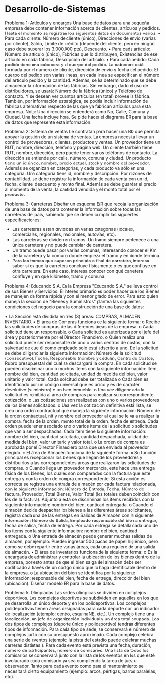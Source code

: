 # Desarrollo-de-Sistemas
Problema 1: Artículos y encargos Una base de datos para una pequeña empresa debe
contener información acerca de clientes, artículos y pedidos. Hasta el momento se registran
los siguientes datos en documentos varios:
• Para cada cliente: Número de cliente (único), Direcciones de envío (varias por cliente), Saldo,
Límite de crédito (depende del cliente, pero en ningún caso debe superar los 3.000.000 pts),
Descuento.
• Para cada artículo: Número de artículo (único), Fábricas que lo distribuyen, Existencias de ese
artículo en cada fábrica, Descripción del artículo.
• Para cada pedido: Cada pedido tiene una cabecera y el cuerpo del pedido. La cabecera está
formada por el número de cliente, dirección de envío y fecha del pedido. El cuerpo del pedido
son varias líneas, en cada línea se especifican el número del artículo pedido y la cantidad.
Además, se ha determinado que se debe almacenar la información de las fábricas. Sin
embargo, dado el uso de distribuidores, se usará: Número de la fábrica (único) y Teléfono de
contacto. Y se desean ver cuántos artículos (en total) provee la fábrica. También, por
información estratégica, se podría incluir información de fábricas alternativas respecto de las
que ya fabrican artículos para esta empresa. Nota: Una dirección se entenderá como No, Calle,
Comuna y Ciudad. Una fecha incluye hora.
Se pide hacer el diagrama ER para la base de datos que represente esta información.

Problema 2: Sistema de ventas Le contratan para hacer una BD que permita apoyar la gestión
de un sistema de ventas. La empresa necesita llevar un control de proveedores, clientes,
productos y ventas. Un proveedor tiene un RUT, nombre, dirección, teléfono y página web. Un
cliente también tiene RUT, nombre, dirección, pero puede tener varios teléfonos de contacto.
La dirección se entiende por calle, número, comuna y ciudad.
Un producto tiene un id único, nombre, precio actual, stock y nombre del proveedor. Además
se organizan en categorías, y cada producto va sólo en una categoría. Una categoría tiene id,
nombre y descripción.
Por razones de contabilidad, se debe registrar la información de cada venta con un id, fecha,
cliente, descuento y monto final. Además se debe guardar el precio al momento de la venta, la
cantidad vendida y el monto total por el producto.

Problema 3: Carreteras Diseñar un esquema E/R que recoja la organización de una base de
datos para contener la información sobre todas las carreteras del país, sabiendo que se deben
cumplir las siguientes especificaciones:
- Las carreteras están divididas en varias categorías (locales, comerciales, regionales,
nacionales, autovías, etc).
- Las carreteras se dividen en tramos. Un tramo siempre pertenece a una única carretera y no
puede cambiar de carretera.
- Un tramo puede pasar por varias comunas, interesando conocer el Km de la carretera y la
comuna donde empieza el tramo y en donde termina.
- Para los tramos que suponen principio o final de carretera, interesa saber si es que la
carretera concluye físicamente o es que confluye en otra carretera. En este caso, interesa
conocer con qué carretera confluye y en qué kilómetro, tramo y comuna.

Problema 4: Educando S.A. En la Empresa "Educando S.A." se lleva control de sus Bienes y
Servicios. El interés primario es poder hacer que los Bienes se manejen de forma rápida y con
el menor grado de error. Para esto quien maneja la sección de "Bienes y Suministros" plantea
las siguientes condiciones del negocio para la construcción de una base de datos:

• La Sección está dividida en tres (3) áreas: COMPRAS, ALMACEN, INVENTARIO.
• El área de Compras funciona de la siguiente forma:
    o Recibe las solicitudes de compras de las diferentes áreas de la empresa.
    o Cada solicitud tiene un responsable. o Cada solicitud es autorizada por el jefe del
    área y posteriormente por el Director Financiero.
o Quien realiza una solicitud puede ser responsable de uno o varios centros de costos,
con la salvedad de que él como empleado solo está adscrito a uno. De la solicitud se debe
diligenciar la siguiente información: Número de la solicitud (consecutivo), Fecha, Responsable
(nombre y cédula), Centro de Costos, Rubro presupuestal del cual se descargará la compra. En
cada solicitud se pueden discriminar uno o muchos ítems con la siguiente información: ítem,
nombre del bien, cantidad solicitada, unidad de medida del bien, valor unitario y valor total.
Cada solicitud debe ser totalizada
o Cada bien es identificado por un código universal que es único y es de carácter
devolutivo (suministro) o un bien inmueble.
o Una vez diligenciada la solicitud es remitida al área de compras para realizar su
correspondiente cotización.
o Las cotizaciones son realizadas con uno o varios proveedores de los bienes
solicitados.
o Una vez la cotización definitiva está lista, se crea una orden contractual que maneja
la siguiente información: Número de la orden contractual, nit y nombre del proveedor al cual
se le va a realizar la compra, fecha de la orden, monto total de la orden, fecha de entrega.
Cada orden puede tener asociado uno o varios ítems de la solicitud o solicitudes que van a ser
despachadas. Cada ítem tiene la siguiente información: nombre del bien, cantidad solicitada,
cantidad despachada, unidad de medida del bien, valor unitario y valor total.
o La orden de compra es aprobada por el Director Financiero para que sea enviada al
proveedor elegido.
• El área de Almacén funciona de la siguiente forma:
o Su función principal es recepcionar los bienes que llegan de los proveedores y
distribuirlos a las correspondientes áreas que realizaron las solicitudes de compras.
o Cuando llega un proveedor mercancía, este hace una entrega física de los bienes, los
cuales son comparados con la factura que este entrega y con la orden de compra
correspondiente. Si esta acción es correcta se registra una entrada de almacén por cada
factura relacionada, con la siguiente información: Número de Entrada, Fecha, Número de
factura, Proveedor, Total Bienes, Valor Total (los totales deben coincidir con los de la factura).
Adjunto a esta se discriminan los ítems recibidos con la siguiente información: nombre del
bien, cantidad entregada.
o Cuando el almacén decide despachar los bienes a las diferentes áreas solicitantes,
registra cada una de las entregas en Salidas de Almacén con la siguiente información: Número
de Salida, Empleado responsable del bien a entregar, fecha de salida, fecha de entrega. Por
cada entrega se detalla cada uno de los ítems con la siguiente información: nombre del bien,
cantidad entregada.
o Una entrada de almacén puede generar muchas salidas de almacén, por ejemplo:
Pueden ingresar 500 pacas de papel higiénico, pero como se debe repartir entre varias áreas,
cada una requiere de una salida de almacén.
• El área de inventarios funciona de la siguiente forma:
o Es la encargada de administrar y controlar la ubicación de los bienes dentro de la
empresa, por esto antes de que el bien salga del almacén debe ser codificado a través de un
código único que lo haga identificable dentro de la empresa.
o La ubicación del bien se identifica por la siguiente información: responsable del bien,
fecha de entrega, dirección del bien (ubicación).
Diseñar modelo ER para la base de datos.

Problema 5: Olimpíadas Las sedes olímpicas se dividen en complejos deportivos. Los complejos
deportivos se subdividen en aquellos en los que se desarrolla un único deporte y en los
polideportivos. Los complejos polideportivos tienen áreas designadas para cada deporte con
un indicador de localización (ejemplo: centro, esquinaNE, etc.). Un complejo tiene una
localización, un jefe de organización individual y un área total ocupada. Los dos tipos de
complejos (deporte único y polideportivo) tendrán diferentes tipos de información. Para cada
tipo de sede, se conservará el número de complejos junto con su presupuesto aproximado.
Cada complejo celebra una serie de eventos (ejemplo: la pista del estadio puede celebrar
muchas carreras distintas.). Para cada evento está prevista una fecha, duración, número de
participantes, número de comisarios. Una lista de todos los comisarios se conservará junto con
la lista de los eventos en los que esté involucrado cada comisario ya sea cumpliendo la tarea
de juez u observador. Tanto para cada evento como para el mantenimiento se necesitará
cierto equipamiento (ejemplo: arcos, pértigas, barras paralelas, etc).